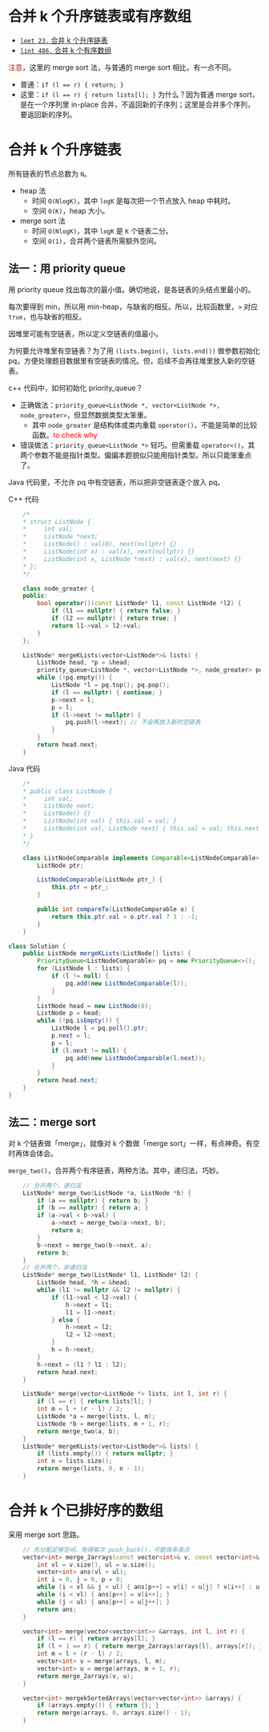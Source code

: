 # 合并 k 个升序链表或有序数组

- [`leet 23.` 合并 k 个升序链表](https://leetcode.cn/problems/merge-k-sorted-lists/)
- [`lint 486.` 合并 k 个有序数组](https://www.lintcode.com/problem/486/)

<font color="brown">注意</font>，这里的 merge sort 法，与普通的 merge sort 相比，有一点不同。
- 普通：`if (l == r) { return; }`
- 这里：`if (l == r) { return lists[l]; }`
为什么？因为普通 merge sort，是在一个序列里 in-place 合并，不返回新的子序列；这里是合并多个序列，要返回新的序列。

# 合并 k 个升序链表

所有链表的节点总数为 `N`。

- heap 法
  - 时间 `O(NlogK)`，其中 `logK` 是每次把一个节点放入 heap 中耗时。
  - 空间 `O(K)`，heap 大小。
- merge sort 法
  - 时间 `O(NlogK)`，其中 `logK` 是 `K` 个链表二分。
  - 空间 `O(1)`，合并两个链表所需额外空间。

## 法一：用 priority queue

用 priority queue 找出每次的最小值。确切地说，是各链表的头结点里最小的。

每次要得到 min，所以用 min-heap，与缺省的相反。所以，比较函数里，`>` 对应 `true`，也与缺省的相反。

因堆里可能有空链表，所以定义空链表的值最小。

为何要允许堆里有空链表？为了用 `(lists.begin(), lists.end())` 做参数初始化 pq，方便处理题目数据里有空链表的情况。但，后续不会再往堆里放入新的空链表。

c++ 代码中，如何初始化 priority_queue？
- 正确做法：`priority_queue<ListNode *, vector<ListNode *>, node_greater>`，但显然数据类型太笨重。
  - 其中 `node_greater` 是结构体或类内重载 `operator()`，不能是简单的比较函数。<font color="red">to check why</font>
- 错误做法：`priority_queue<ListNode *>` 轻巧。但需重载 `operator<()`，其两个参数不能是指针类型。偏偏本题貌似只能用指针类型。所以只能笨重点了。

Java 代码里，不允许 pq 中有空链表，所以把非空链表逐个放入 pq。

C++ 代码
```cpp
    /*
    * struct ListNode {
    *     int val;
    *     ListNode *next;
    *     ListNode() : val(0), next(nullptr) {}
    *     ListNode(int x) : val(x), next(nullptr) {}
    *     ListNode(int x, ListNode *next) : val(x), next(next) {}
    * };
    */

    class node_greater {
    public:
        bool operator()(const ListNode* l1, const ListNode *l2) {
            if (l1 == nullptr) { return false; }
            if (l2 == nullptr) { return true; }
            return l1->val > l2->val;
        }
    };

    ListNode* mergeKLists(vector<ListNode*>& lists) {
        ListNode head, *p = &head;
        priority_queue<ListNode *, vector<ListNode *>, node_greater> pq(lists.begin(), lists.end());
        while (!pq.empty()) {
            ListNode *l = pq.top(); pq.pop();
            if (l == nullptr) { continue; }
            p->next = l;
            p = l;
            if (l->next != nullptr) {
                pq.push(l->next); // 不会再放入新的空链表
            }
        }
        return head.next;
    }
```

Java 代码

```java
    /*
    * public class ListNode {
    *     int val;
    *     ListNode next;
    *     ListNode() {}
    *     ListNode(int val) { this.val = val; }
    *     ListNode(int val, ListNode next) { this.val = val; this.next = next; }
    * }
    */

    class ListNodeComparable implements Comparable<ListNodeComparable> {
        ListNode ptr;

        ListNodeComparable(ListNode ptr_) {
            this.ptr = ptr_;
        }

        public int compareTo(ListNodeComparable o) {
            return this.ptr.val > o.ptr.val ? 1 : -1;
        }    
    }

class Solution {
    public ListNode mergeKLists(ListNode[] lists) {
        PriorityQueue<ListNodeComparable> pq = new PriorityQueue<>();
        for (ListNode l : lists) {
            if (l != null) {
                pq.add(new ListNodeComparable(l));
            }
        }
        ListNode head = new ListNode(0);
        ListNode p = head;
        while (!pq.isEmpty()) {
            ListNode l = pq.poll().ptr;
            p.next = l;
            p = l;
            if (l.next != null) {
                pq.add(new ListNodeComparable(l.next));
            }
        }
        return head.next;
    }
}
```

## 法二：merge sort

对 k 个链表做「merge」，就像对 k 个数做「merge sort」一样，有点神奇。有空时再体会体会。

`merge_two()`，合并两个有序链表，两种方法。其中，递归法，巧妙。

```cpp
    // 合并两个，递归法
    ListNode* merge_two(ListNode *a, ListNode *b) {
        if (a == nullptr) { return b; }
        if (b == nullptr) { return a; }
        if (a->val < b->val) {
            a->next = merge_two(a->next, b);
            return a;
        }
        b->next = merge_two(b->next, a);
        return b;
    }
    // 合并两个，非递归法
    ListNode* merge_two(ListNode* l1, ListNode* l2) {
        ListNode head, *h = &head;
        while (l1 != nullptr && l2 != nullptr) {
            if (l1->val < l2->val) {
                h->next = l1;
                l1 = l1->next;
            } else {
                h->next = l2;
                l2 = l2->next;
            }
            h = h->next;
        }
        h->next = (l1 ? l1 : l2);
        return head.next;
    }

    ListNode* merge(vector<ListNode *> lists, int l, int r) {
        if (l == r) { return lists[l]; }
        int m = l + (r - l) / 2;
        ListNode *a = merge(lists, l, m);
        ListNode *b = merge(lists, m + 1, r);
        return merge_two(a, b);
    }
    ListNode* mergeKLists(vector<ListNode*>& lists) {
        if (lists.empty()) { return nullptr; }
        int n = lists.size();
        return merge(lists, 0, n - 1);
    }
```

# 合并 k 个已排好序的数组

采用 merge sort 思路。

```cpp
    // 先分配足够空间，免得每次 push_back()，可能效率高点
    vector<int> merge_2arrays(const vector<int>& v, const vector<int>& u) {
        int vl = v.size(), ul = u.size();
        vector<int> ans(vl + ul);
        int i = 0, j = 0, p = 0;
        while (i < vl && j < ul) { ans[p++] = v[i] < u[j] ? v[i++] : u[j++]; }
        while (i < vl) { ans[p++] = v[i++]; }
        while (j < ul) { ans[p++] = u[j++]; }
        return ans;
    }

    vector<int> merge(vector<vector<int>> &arrays, int l, int r) {
        if (l == r) { return arrays[l]; }
        if (l + 1 == r) { return merge_2arrays(arrays[l], arrays[r]); } // 这句也可不要
        int m = l + (r - l) / 2;
        vector<int> v = merge(arrays, l, m);
        vector<int> u = merge(arrays, m + 1, r);
        return merge_2arrays(v, u);
    }

    vector<int> mergekSortedArrays(vector<vector<int>> &arrays) {
        if (arrays.empty()) { return {}; }
        return merge(arrays, 0, arrays.size() - 1);
    }
```
